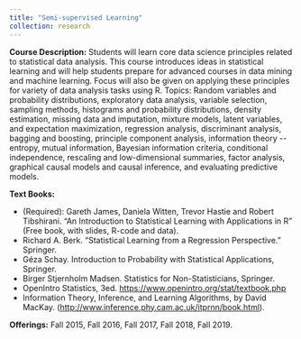 ```yaml
---
title: "Semi-supervised Learning"
collection: research
---
```


**Course Description:** Students will learn core data science principles related to statistical data analysis. This course introduces ideas in statistical learning and will help students prepare for advanced courses in data mining and machine learning. Focus will also be given on applying these principles for variety of data analysis tasks using R. Topics: Random variables and probability distributions, exploratory data analysis, variable selection, sampling methods, histograms and probability distributions, density estimation, missing data and imputation, mixture models, latent variables, and expectation maximization, regression analysis, discriminant analysis, bagging and boosting, principle component analysis, information theory -- entropy, mutual information, Bayesian information criteria, conditional independence, rescaling and low-dimensional summaries, factor analysis, graphical causal models and causal inference, and evaluating predictive models.

**Text Books:** 
* (Required): Gareth James, Daniela Witten, Trevor Hastie and Robert Tibshirani. “An Introduction to Statistical Learning with Applications in R” (Free book, with slides, R-code and data).
* Richard A. Berk. “Statistical Learning from a Regression Perspective.” Springer.
* Géza Schay. Introduction to Probability with Statistical Applications, Springer.
* Birger Stjernholm Madsen. Statistics for Non-Statisticians, Springer.
* OpenIntro Statistics, 3ed. https://www.openintro.org/stat/textbook.php
* Information Theory, Inference, and Learning Algorithms, by David MacKay. (http://www.inference.phy.cam.ac.uk/itprnn/book.html).

**Offerings:** Fall 2015, Fall 2016, Fall 2017, Fall 2018, Fall 2019.
